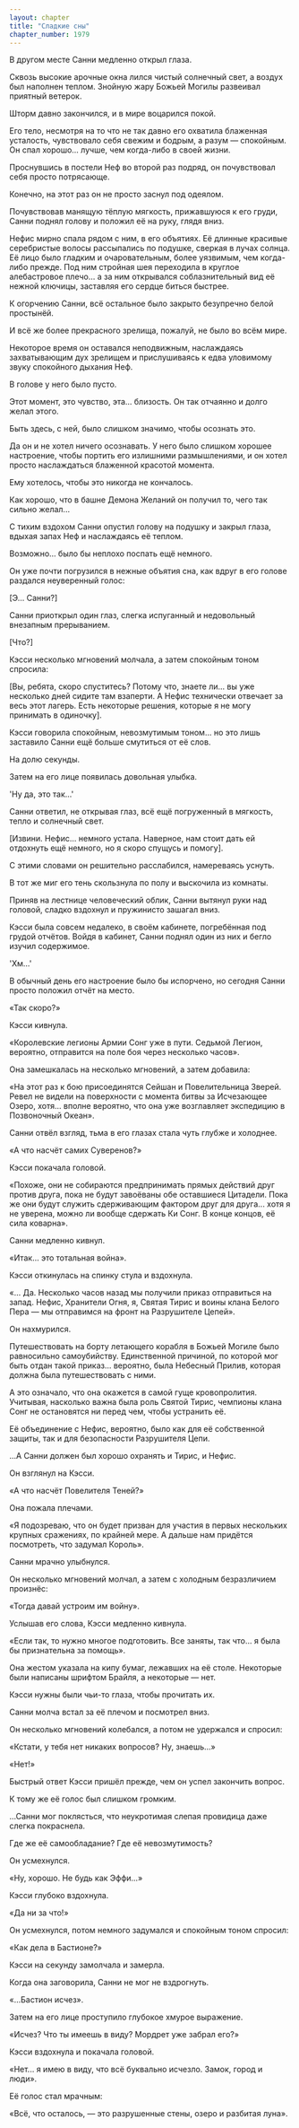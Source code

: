 ```yaml
---
layout: chapter
title: "Сладкие сны"
chapter_number: 1979
---
```




В другом месте Санни медленно открыл глаза.

Сквозь высокие арочные окна лился чистый солнечный свет, а воздух был наполнен теплом. Знойную жару Божьей Могилы развеивал приятный ветерок.

Шторм давно закончился, и в мире воцарился покой.

Его тело, несмотря на то что не так давно его охватила блаженная усталость, чувствовало себя свежим и бодрым, а разум — спокойным. Он спал хорошо... лучше, чем когда-либо в своей жизни.

Проснувшись в постели Неф во второй раз подряд, он почувствовал себя просто потрясающе.

Конечно, на этот раз он не просто заснул под одеялом.

Почувствовав манящую тёплую мягкость, прижавшуюся к его груди, Санни поднял голову и положил её на руку, глядя вниз.

Нефис мирно спала рядом с ним, в его объятиях. Её длинные красивые серебристые волосы рассыпались по подушке, сверкая в лучах солнца. Её лицо было гладким и очаровательным, более уязвимым, чем когда-либо прежде. Под ним стройная шея переходила в круглое алебастровое плечо... а за ним открывался соблазнительный вид её нежной ключицы, заставляя его сердце биться быстрее.

К огорчению Санни, всё остальное было закрыто безупречно белой простынёй.

И всё же более прекрасного зрелища, пожалуй, не было во всём мире.

Некоторое время он оставался неподвижным, наслаждаясь захватывающим дух зрелищем и прислушиваясь к едва уловимому звуку спокойного дыхания Неф.

В голове у него было пусто.

Этот момент, это чувство, эта... близость. Он так отчаянно и долго желал этого.

Быть здесь, с ней, было слишком значимо, чтобы осознать это.

Да он и не хотел ничего осознавать. У него было слишком хорошее настроение, чтобы портить его излишними размышлениями, и он хотел просто наслаждаться блаженной красотой момента.

Ему хотелось, чтобы это никогда не кончалось.

Как хорошо, что в башне Демона Желаний он получил то, чего так сильно желал...

С тихим вздохом Санни опустил голову на подушку и закрыл глаза, вдыхая запах Неф и наслаждаясь её теплом.

Возможно... было бы неплохо поспать ещё немного.

Он уже почти погрузился в нежные объятия сна, как вдруг в его голове раздался неуверенный голос:

[Э... Санни?]

Санни приоткрыл один глаз, слегка испуганный и недовольный внезапным прерыванием.

[Что?]

Кэсси несколько мгновений молчала, а затем спокойным тоном спросила:

[Вы, ребята, скоро спуститесь? Потому что, знаете ли... вы уже несколько дней сидите там взаперти. А Нефис технически отвечает за весь этот лагерь. Есть некоторые решения, которые я не могу принимать в одиночку].

Кэсси говорила спокойным, невозмутимым тоном... но это лишь заставило Санни ещё больше смутиться от её слов.

На долю секунды.

Затем на его лице появилась довольная улыбка.

'Ну да, это так...'

Санни ответил, не открывая глаз, всё ещё погруженный в мягкость, тепло и солнечный свет.

[Извини. Нефис... немного устала. Наверное, нам стоит дать ей отдохнуть ещё немного, но я скоро спущусь и помогу].

С этими словами он решительно расслабился, намереваясь уснуть.

В тот же миг его тень скользнула по полу и выскочила из комнаты.

Приняв на лестнице человеческий облик, Санни вытянул руки над головой, сладко вздохнул и пружинисто зашагал вниз.

Кэсси была совсем недалеко, в своём кабинете, погребённая под грудой отчётов. Войдя в кабинет, Санни поднял один из них и бегло изучил содержимое.

'Хм...'

В обычный день его настроение было бы испорчено, но сегодня Санни просто положил отчёт на место.

«Так скоро?»

Кэсси кивнула.

«Королевские легионы Армии Сонг уже в пути. Седьмой Легион, вероятно, отправится на поле боя через несколько часов».

Она замешкалась на несколько мгновений, а затем добавила:

«На этот раз к бою присоединятся Сейшан и Повелительница Зверей. Ревел не видели на поверхности с момента битвы за Исчезающее Озеро, хотя... вполне вероятно, что она уже возглавляет экспедицию в Позвоночный Океан».

Санни отвёл взгляд, тьма в его глазах стала чуть глубже и холоднее.

«А что насчёт самих Суверенов?»

Кэсси покачала головой.

«Похоже, они не собираются предпринимать прямых действий друг против друга, пока не будут завоёваны обе оставшиеся Цитадели. Пока же они будут служить сдерживающим фактором друг для друга... хотя я не уверена, можно ли вообще сдержать Ки Сонг. В конце концов, её сила коварна».

Санни медленно кивнул.

«Итак... это тотальная война».

Кэсси откинулась на спинку стула и вздохнула.

«... Да. Несколько часов назад мы получили приказ отправиться на запад. Нефис, Хранители Огня, я, Святая Тирис и воины клана Белого Пера — мы отправимся на фронт на Разрушителе Цепей».

Он нахмурился.

Путешествовать на борту летающего корабля в Божьей Могиле было равносильно самоубийству. Единственной причиной, по которой мог быть отдан такой приказ... вероятно, была Небесный Прилив, которая должна была путешествовать с ними.

А это означало, что она окажется в самой гуще кровопролития. Учитывая, насколько важна была роль Святой Тирис, чемпионы клана Сонг не остановятся ни перед чем, чтобы устранить её.

Её объединение с Нефис, вероятно, было как для её собственной защиты, так и для безопасности Разрушителя Цепи.

...А Санни должен был хорошо охранять и Тирис, и Нефис.

Он взглянул на Кэсси.

«А что насчёт Повелителя Теней?»

Она пожала плечами.

«Я подозреваю, что он будет призван для участия в первых нескольких крупных сражениях, по крайней мере. А дальше нам придётся посмотреть, что задумал Король».

Санни мрачно улыбнулся.

Он несколько мгновений молчал, а затем с холодным безразличием произнёс:

«Тогда давай устроим им войну».

Услышав его слова, Кэсси медленно кивнула.

«Если так, то нужно многое подготовить. Все заняты, так что... я была бы признательна за помощь».

Она жестом указала на кипу бумаг, лежавших на её столе. Некоторые были написаны шрифтом Брайля, а некоторые — нет.

Кэсси нужны были чьи-то глаза, чтобы прочитать их.

Санни молча встал за её плечом и посмотрел вниз.

Он несколько мгновений колебался, а потом не удержался и спросил:

«Кстати, у тебя нет никаких вопросов? Ну, знаешь...»

«Нет!»

Быстрый ответ Кэсси пришёл прежде, чем он успел закончить вопрос.

К тому же её голос был слишком громким.

...Санни мог поклясться, что неукротимая слепая провидица даже слегка покраснела.

Где же её самообладание? Где её невозмутимость?

Он усмехнулся.

«Ну, хорошо. Не будь как Эффи...»

Кэсси глубоко вздохнула.

«Да ни за что!»

Он усмехнулся, потом немного задумался и спокойным тоном спросил:

«Как дела в Бастионе?»

Кэсси на секунду замолчала и замерла.

Когда она заговорила, Санни не мог не вздрогнуть.

«...Бастион исчез».

Затем на его лице проступило глубокое хмурое выражение.

«Исчез? Что ты имеешь в виду? Мордрет уже забрал его?»

Кэсси вздохнула и покачала головой.

«Нет... я имею в виду, что всё буквально исчезло. Замок, город и люди».

Её голос стал мрачным:

«Всё, что осталось, — это разрушенные стены, озеро и разбитая луна».

